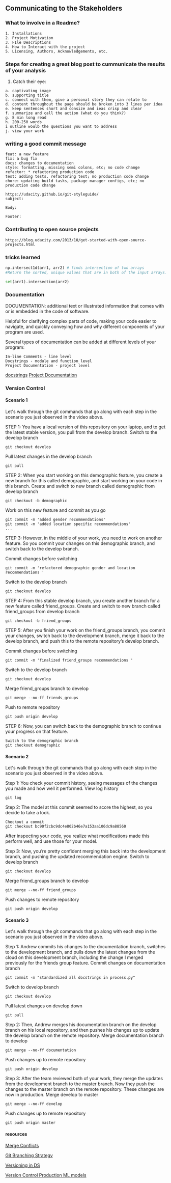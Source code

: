 
## Communicating to the Stakeholders

### What to involve in a Readme?

    1. Installations
    2. Project Motivation
    3. FIle Descriptions
    4. How to Interact with the project
    5. Licensing, Authors, Acknowledgements, etc.
  
### Steps for creating a great blog post to cummunicate the results of your analysis

  1. Catch their eye: 
  
    a. captivating image
    b. supporting title
    c. connect with them, give a personal story they can relate to
    d. content throughout the page should be broken into 3 lines per idea
    e. keep sentences short and consize and ieas crisp and clear
    f. summarize and call the action (what do you think?)
    g. 8 min long read
    h. 200-250 words
    i outline woulb the questions you want to address
    j. view your work
      
      
### writing a good commit message

    feat: a new feature
    fix: a bug fix
    docs: changes to documentation
    style: formatting, missing semi colons, etc; no code change
    refactor: * refactoring production code
    test: adding tests, refactoring test; no production code change
    chore: updating build tasks, package manager configs, etc; no production code change

    https://udacity.github.io/git-styleguide/
    subject:
    
    Body:
    
    Footer:

### Contributing to open source projects

    https://blog.udacity.com/2013/10/get-started-with-open-source-projects.html
    
### tricks learned

````python
np.intersect1d(arr1, arr2) # finds intersection of two arrays
#Return the sorted, unique values that are in both of the input arrays.

set(arr1).intersection(arr2)
````


### Documentation

DOCUMENTATION: additional text or illustrated information that comes with or is embedded in the code of software.

Helpful for clarifying complex parts of code, making your code easier to navigate, and quickly conveying how and why different components of your program are used.

Several types of documentation can be added at different levels of your program:

    In-line Comments - line level
    Docstrings - module and function level
    Project Documentation - project level
    
[docstrings](https://www.python.org/dev/peps/pep-0257/)
[Project Documentation](https://github.com/twbs/bootstrap)    
    
    
### Version Control

#### Scenario 1

Let's walk through the git commands that go along with each step in the scenario you just observed in the video above.

STEP 1: You have a local version of this repository on your laptop, and to get the latest stable version, you pull from the develop branch.
Switch to the develop branch

    git checkout develop

Pull latest changes in the develop branch
    
    git pull

STEP 2: When you start working on this demographic feature, you create a new branch for this called demographic, and start working on your code in this branch.
Create and switch to new branch called demographic from develop branch

    git checkout -b demographic

Work on this new feature and commit as you go

    git commit -m 'added gender recommendations'
    git commit -m 'added location specific recommendations'
    ...

STEP 3: However, in the middle of your work, you need to work on another feature. So you commit your changes on this demographic branch, and switch back to the develop branch.

Commit changes before switching

    git commit -m 'refactored demographic gender and location recommendations '

Switch to the develop branch

    git checkout develop

STEP 4: From this stable develop branch, you create another branch for a new feature called friend_groups.
Create and switch to new branch called friend_groups from develop branch
    
    git checkout -b friend_groups

STEP 5: After you finish your work on the friend_groups branch, you commit your changes, switch back to the development branch, merge it back to the develop branch, and push this to the remote repository’s develop branch.

Commit changes before switching

    git commit -m 'finalized friend_groups recommendations '

Switch to the develop branch

    git checkout develop

Merge friend_groups branch to develop   

    git merge --no-ff friends_groups

Push to remote repository

    git push origin develop

STEP 6: Now, you can switch back to the demographic branch to continue your progress on that feature.
    
    Switch to the demographic branch
    git checkout demographic
        
        
#### Scenario 2

Let's walk through the git commands that go along with each step in the scenario you just observed in the video above.

Step 1: You check your commit history, seeing messages of the changes you made and how well it performed.
View log history
    
    git log

Step 2: The model at this commit seemed to score the highest, so you decide to take a look.
   
    Checkout a commit
    git checkout bc90f2cbc9dc4e802b46e7a153aa106dc9a88560

After inspecting your code, you realize what modifications made this perform well, and use those for your model.

Step 3: Now, you’re pretty confident merging this back into the development branch, and pushing the updated recommendation engine.
Switch to develop branch

    git checkout develop

Merge friend_groups branch to develop
    
    git merge --no-ff friend_groups

Push changes to remote repository
    
    git push origin develop
    
#### Scenario 3

Let's walk through the git commands that go along with each step in the scenario you just observed in the video above.

Step 1: Andrew commits his changes to the documentation branch, switches to the development branch, and pulls down the latest changes from the cloud on this development branch, including the change I merged previously for the friends group feature.
Commit changes on documentation branch

    git commit -m "standardized all docstrings in process.py"

Switch to develop branch

    git checkout develop

Pull latest changes on develop down

    git pull

Step 2: Then, Andrew merges his documentation branch on the develop branch on his local repository, and then pushes his changes up to update the develop branch on the remote repository.
Merge documentation branch to develop

    git merge --no-ff documentation

Push changes up to remote repository

    git push origin develop

Step 3: After the team reviewed both of your work, they merge the updates from the development branch to the master branch. Now they push the changes to the master branch on the remote repository. These changes are now in production.
Merge develop to master

    git merge --no-ff develop

Push changes up to remote repository

    git push origin master

#### resources

[Merge Conflicts](https://docs.github.com/en/github/collaborating-with-issues-and-pull-requests/about-merge-conflicts)

[Git Branching Strategy](https://nvie.com/posts/a-successful-git-branching-model/)

[Versioning in DS](https://shuaiw.github.io/2017/07/30/versioning-data-science.html)

[Version Control Production ML models](https://blog.algorithmia.com/how-to-version-control-your-production-machine-learning-models/)
